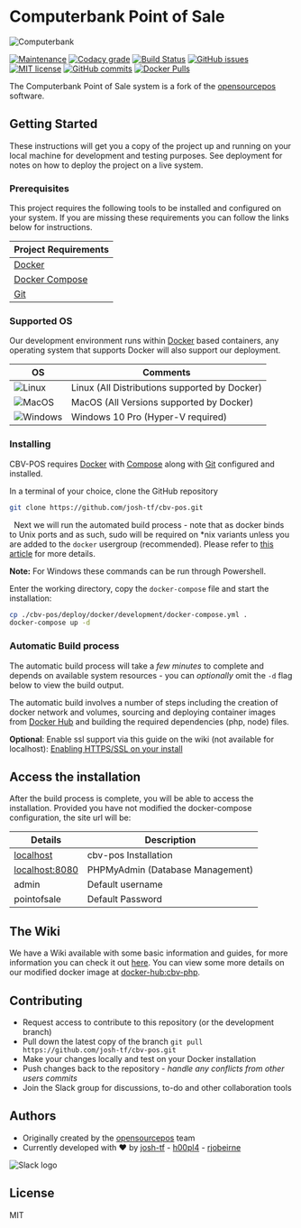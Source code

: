 # Computerbank Point of Sale

![Computerbank](https://i.imgur.com/QyNlLow.png)

[![Maintenance](https://img.shields.io/badge/Maintained%3F-yes-green.svg)](https://github.com/josh-tf/cbv-pos/graphs/commit-activity)
[![Codacy grade](https://img.shields.io/codacy/grade/7fe6cea5940b45409f169275d2fa1338.svg)](https://app.codacy.com/project/git_30/cbv-pos/dashboard)
[![Build Status](https://travis-ci.org/josh-tf/cbv-pos.svg?branch=master)](https://travis-ci.org/josh-tf/cbv-pos)
[![GitHub issues](https://img.shields.io/github/issues/josh-tf/cbv-pos.svg)](https://GitHub.com/josh-tf/cbv-pos/issues/)
[![MIT license](https://img.shields.io/badge/License-MIT-blue.svg)](https://lbesson.mit-license.org/)
[![GitHub commits](https://img.shields.io/github/commit-activity/y/josh-tf/cbv-pos.svg)](https://github.com/josh-tf/cbv-pos/commit/)
[![Docker Pulls](https://img.shields.io/docker/pulls/joshtf/cbv-php.svg)](https://hub.docker.com/r/joshtf/cbv-php/)

The Computerbank Point of Sale system is a fork of the [opensourcepos](https://github.com/opensourcepos/opensourcepos) software.

## Getting Started

These instructions will get you a copy of the project up and running on your local machine for development and testing purposes. See deployment for notes on how to deploy the project on a live system.

### Prerequisites

This project requires the following tools to be installed and configured on your system. If you are missing these requirements you can follow the links below for instructions.

| Project Requirements                                       |
| ---------------------------------------------------------- |
| [Docker](https://www.docker.com/get-started)               |
| [Docker Compose](https://docs.docker.com/compose/install/) |
| [Git](https://git-scm.com/downloads)                       |

### Supported OS

Our development environment runs within [Docker](https://www.docker.com/get-started) based containers, any operating system that supports Docker will also support our deployment.

| OS                                          | Comments                                      |
| ------------------------------------------- | --------------------------------------------- |
| ![Linux](https://i.imgur.com/gq76Rxa.png)   | Linux (All Distributions supported by Docker) |
| ![MacOS](https://i.imgur.com/NWpdcBy.png)   | MacOS (All Versions supported by Docker)      |
| ![Windows](https://i.imgur.com/P5Aciyp.png) | Windows 10 Pro (Hyper-V required)             |

### Installing

CBV-POS requires [Docker](https://www.docker.com/) with [Compose](https://docs.docker.com/compose/install/) along with [Git](https://git-scm.com/downloads) configured and installed.

In a terminal of your choice, clone the GitHub repository

```sh
git clone https://github.com/josh-tf/cbv-pos.git
```

&nbsp;
Next we will run the automated build process - note that as docker binds to Unix ports and as such, sudo will be required on \*nix variants unless you are added to the `docker` usergroup (recommended). Please refer to [this article](https://docs.docker.com/install/linux/linux-postinstall/) for more details.

**Note:** For Windows these commands can be run through Powershell.

Enter the working directory, copy the `docker-compose` file and start the installation:

```sh
cp ./cbv-pos/deploy/docker/development/docker-compose.yml .
docker-compose up -d
```

### Automatic Build process

The automatic build process will take a _few minutes_ to complete and depends on available system resources - you can _optionally_ omit the `-d` flag below to view the build output.

The automatic build involves a number of steps including the creation of docker network and volumes, sourcing and deploying container images from [Docker Hub](https://hub.docker.com/r/joshtf/) and building the required dependencies (php, node) files.

**Optional**: Enable ssl support via this guide on the wiki (not available for localhost): [Enabling HTTPS/SSL on your install](https://github.com/josh-tf/cbv-pos/wiki/Using-HTTPS-SSL-on-your-install)

## Access the installation

After the build process is complete, you will be able to access the installation. Provided you have not modified the docker-compose configuration, the site url will be:

| Details                                 | Description                      |
| --------------------------------------- | -------------------------------- |
| [localhost](http://localhost)           | cbv-pos Installation             |
| [localhost:8080](http://localhost:8080) | PHPMyAdmin (Database Management) |
| admin                                   | Default username                 |
| pointofsale                             | Default Password                 |

## The Wiki

We have a Wiki available with some basic information and guides, for more information you can check it out [here](https://github.com/josh-tf/cbv-pos/wiki). You can view some more details on our modified docker image at [docker-hub:cbv-php](https://cloud.docker.com/repository/docker/joshtf/cbv-php).

## Contributing

- Request access to contribute to this repository (or the development branch)
- Pull down the latest copy of the branch `git pull https://github.com/josh-tf/cbv-pos.git`
- Make your changes locally and test on your Docker installation
- Push changes back to the repository - _handle any conflicts from other users commits_
- Join the Slack group for discussions, to-do and other collaboration tools

## Authors

- Originally created by the [opensourcepos](https://github.com/opensourcepos/opensourcepos/) team
- Currently developed with ❤️ by [josh-tf](https://github.com/josh-tf) - [h00pl4](https://github.com/h00pl4) - [rjobeirne](https://github.com/rjobeirne)

![Slack logo](https://i.imgur.com/2KXM4Ab.png)

## License

MIT
